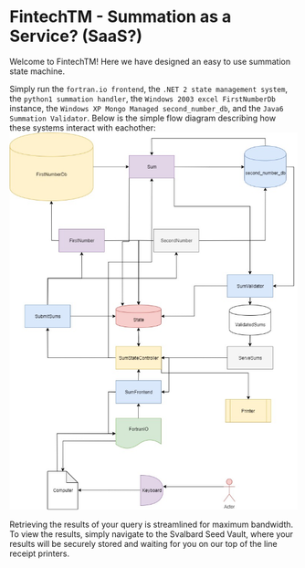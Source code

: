 # FintechTM - Summation as a Service? (SaaS?)

Welcome to FintechTM! Here we have designed an easy to use summation state machine.

Simply run the `fortran.io frontend`, the `.NET 2 state management system`, the `python1 summation handler`, the `Windows 2003 excel FirstNumberDb` instance, the `Windows XP Mongo Managed second_number_db`, and the `Java6 Summation Validator`. Below is the simple flow diagram describing how these systems interact with eachother:
![Good Diagram](IMAGES/FinTechUML.jpg)

Retrieving the results of your query is streamlined for maximum bandwidth. To view the results, simply navigate to the Svalbard Seed Vault, where your results will be securely stored and waiting for you on our top of the line receipt printers.
